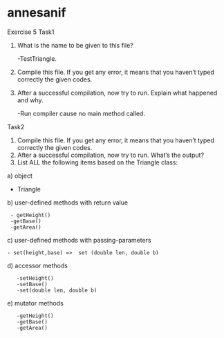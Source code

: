 # annesanif

Exercise 5 
Task1

1.	What is the name to be given to this file?  
    
    -TestTriangle.
    
2.	Compile this file.  If you get any error, it means that you haven’t typed correctly the given codes.
    
    
3.	After a successful compilation, now try to run. Explain what happened and why.
    
    -Run compiler cause no main method called.

Task2

1.	Compile this file.  If you get any error, it means that you haven’t typed correctly the given codes.
2.	After a successful compilation, now try to run. What’s the output?
3.	List ALL the following items based on the Triangle class:

a) object                    

- Triangle                           

b) user-defined methods with return value

     - getHeight()
     -getBase()
     -getArea()
     
c) user-defined methods with passing-parameters 

    - set(height,base) =>  set (double len, double b)
    
d) accessor methods

       -setHeight()
       -setBase()
       -set(double len, double b)
       
e) mutator methods

       -getHeight()
       -getBase()
       -getArea()
